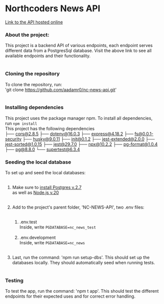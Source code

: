 # Northcoders News API

[Link to the API hosted online](https://nc-news-api-ffu7.onrender.com/api)<br>

### About the project:<br>

This project is a backend API of various endpoints, each endpoint serves different data from a PostgresSql database. Visit the above link to see all available endpoints and their functionality.<br>
<br>

### Cloning the repository<br>

To clone the repository, run:<br>
'git clone https://github.com/aadamr0/nc-news-api.git'
<br>
<br>

### Installing dependencies <br>

This project uses the package manager npm. To install all dependencies, run `npm install` <br>
This project has the following dependencies<br>
├── cors@2.8.5
├── dotenv@16.0.3
├── express@4.18.2
├── fs@0.0.1-security
├── husky@9.0.11
├── init@0.1.2
├── jest-extended@2.0.0
├── jest-sorted@1.0.15
├── jest@29.7.0
├── npx@10.2.2
├── pg-format@1.0.4
├── pg@8.8.0
└── supertest@6.3.4
<br>

### Seeding the local database <br>

To set up and seed the local databases:<br>
<br>

1. Make sure to [install Postgres v.2.7](https://postgresapp.com/downloads.html)
   <br>as well as [Node.js v.20](https://nodejs.org/en/download/)<br>
   <br>
2. Add to the project's parent folder, 'NC-NEWS-API', two .env files: <br>
   <br>

   1. .env.test<br>
      Inside, write `PGDATABASE=nc_news_test`<br>
      <br>
   2. .env.development<br>
      Inside, write `PGDATABASE=nc_news`<br>
      <br>

3. Last, run the command: 'npm run setup-dbs'. This should set up the databases locally. They should automatically seed when running tests.
   <br>
   <br>

### Testing<br>

To test the app, run the command: 'npm t app'. This should test the different endpoints for their expected uses and for correct error handling.
